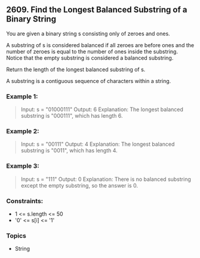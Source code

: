 ## 2609. Find the Longest Balanced Substring of a Binary String
You are given a binary string s consisting only of zeroes and ones.

A substring of s is considered balanced if all zeroes are before ones and the number of zeroes is equal to the number of ones inside the substring. Notice that the empty substring is considered a balanced substring.

Return the length of the longest balanced substring of s.

A substring is a contiguous sequence of characters within a string.

### Example 1:

> Input: s = "01000111"
> Output: 6
> Explanation: The longest balanced substring is "000111", which has length 6.

### Example 2:

> Input: s = "00111"
> Output: 4
> Explanation: The longest balanced substring is "0011", which has length 4. 

### Example 3:

> Input: s = "111"
> Output: 0
> Explanation: There is no balanced substring except the empty substring, so the answer is 0.
 

### Constraints:

- 1 <= s.length <= 50
- '0' <= s[i] <= '1'

### Topics

- String